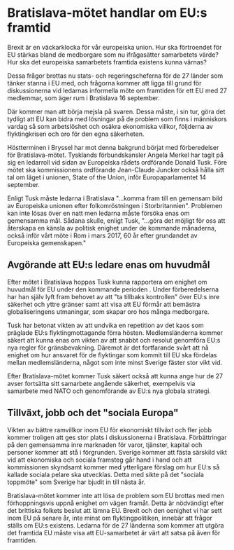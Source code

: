 # Bratislava-mötet handlar om EU:s framtid

Brexit är en väckarklocka för vår europeiska union. Hur ska förtroendet för EU stärkas bland de medborgare som nu ifrågasätter samarbetets värde? Hur ska det europeiska samarbetets framtida existens kunna värnas?


Dessa frågor brottas nu stats\- och regeringscheferna för de 27 länder som tänker stanna i EU med, och frågorna kommer att ligga till grund för diskussionerna vid ledarnas informella möte om framtiden för ett EU med 27 medlemmar, som äger rum i Bratislava 16 september.

Där kommer man att börja mejsla på svaren. Dessa måste, i sin tur, göra det tydligt att EU kan bidra med lösningar på de problem som finns i människors vardag så som arbetslöshet och osäkra ekonomiska villkor, följderna av flyktingkrisen och oro för den egna säkerheten.

Höstterminen i Bryssel har mot denna bakgrund börjat med förberedelser för Bratislava\-mötet. Tysklands förbundskansler Angela Merkel har tagit på sig en ledarroll vid sidan av Europeiska rådets ordförande Donald Tusk. Före mötet ska kommissionens ordförande Jean\-Claude Juncker också hålla sitt tal om läget i unionen, State of the Union, inför Europaparlamentet 14 september.

Enligt Tusk måste ledarna i Bratislava "...komma fram till en gemensam bild av Europeiska unionen efter folkomröstningen i Storbritannien". Problemen kan inte lösas över en natt men ledarna måste försöka enas om gemensamma mål. Sådana skulle, enligt Tusk, "...göra det möjligt för oss att återskapa en känsla av politisk enighet under de kommande månaderna, också inför vårt möte i Rom i mars 2017, 60 år efter grundandet av Europeiska gemenskapen."

## Avgörande att EU:s ledare enas om huvudmål

Efter mötet i Bratislava hoppas Tusk kunna rapportera om enighet om huvudmål för EU under den kommande perioden . Under förberedelserna har han själv lyft fram behovet av att "ta tillbaks kontrollen" över EU:s inre säkerhet och yttre gränser samt att visa att EU förmår att bemästra globaliseringens utmaningar, som skapar oro hos många medborgare.

Tusk har betonat vikten av att undvika en repetition av det kaos som präglade EU:s flyktingmottagande förra hösten. Medlemsländerna kommer säkert att kunna enas om vikten av att snabbt och resolut genomföra EU:s nya regler för gränsbevakning. Däremot är det fortfarande svårt att nå enighet om hur ansvaret för de flyktingar som kommit till EU ska fördelas mellan medlemsländerna, något som inte minst Sverige fäster stor vikt vid.

Efter Bratislava\-mötet kommer Tusk säkert också att kunna ange hur de 27 avser fortsätta sitt samarbete angående säkerhet, exempelvis via samarbete med NATO och genomförande av EU:s nya globala strategi.

## Tillväxt, jobb och det "sociala Europa"

Vikten av bättre ramvillkor inom EU för ekonomiskt tillväxt och fler jobb kommer troligen att ges stor plats i diskussionerna i Bratislava. Förbättringar på den gemensamma inre marknaden för varor, tjänster, kapital och personer kommer att stå i förgrunden. Sverige kommer att fästa särskild vikt vid att ekonomiska och sociala framsteg går hand i hand och att kommissionen skyndsamt kommer med ytterligare förslag om hur EU:s så kallade sociala pelare ska utvecklas. Detta med sikte på det "sociala toppmöte" som Sverige har bjudit in till nästa år.

Bratislava\-mötet kommer inte att lösa de problem som EU brottas med men förhoppningsvis uppnå enighet om vägen framåt. Detta är nödvändigt efter det brittiska folkets beslut att lämna EU. Brexit och den oenighet vi har sett inom EU på senare år, inte minst om flyktingpolitiken, innebär att frågor ställs om EU:s existens. Ledarna för de 27 länderna som kommer att utgöra det framtida EU måste visa att EU\-samarbetet är värt att satsa på även för framtiden.
